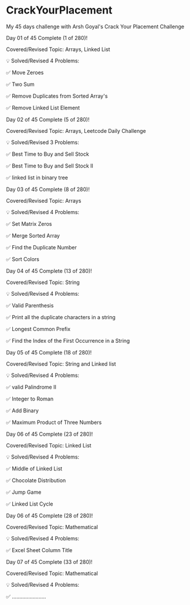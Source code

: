 # CrackYourPlacement
My 45 days challenge with Arsh Goyal's Crack Your Placement Challenge


Day 01 of 45 Complete (1 of 280)!

Covered/Revised Topic: Arrays, Linked List

💡 Solved/Revised 4 Problems:


✅ Move Zeroes

✅ Two Sum

✅ Remove Duplicates from Sorted Array's

✅ Remove Linked List Element



Day 02 of 45 Complete (5 of 280)!

Covered/Revised Topic: Arrays, Leetcode Daily Challenge 

💡 Solved/Revised 3 Problems:

✅ Best Time to Buy and Sell Stock 

✅ Best Time to Buy and Sell Stock II

✅ linked list in binary tree



Day 03 of 45 Complete (8 of 280)!

Covered/Revised Topic: Arrays 

💡 Solved/Revised 4 Problems:

✅ Set Matrix Zeros 

✅ Merge Sorted Array 

✅ Find the Duplicate Number 

✅ Sort Colors



Day 04 of 45 Complete (13 of 280)!

Covered/Revised Topic: String 

💡 Solved/Revised 4 Problems:

✅ Valid Parenthesis

✅ Print all the duplicate characters in a string

✅ Longest Common Prefix 

✅ Find the Index of the First Occurrence in a String



Day 05 of 45 Complete (18 of 280)!

Covered/Revised Topic: String and Linked list 

💡 Solved/Revised 4 Problems:

✅ valid Palindrome II

✅ Integer to Roman

✅ Add Binary 

✅ Maximum Product of Three Numbers 


Day 06 of 45 Complete (23 of 280)!

Covered/Revised Topic: Linked List 

💡 Solved/Revised 4 Problems:

✅ Middle of Linked List 

✅ Chocolate Distribution

✅ Jump Game

✅ Linked List Cycle

Day 06 of 45 Complete (28 of 280)!

Covered/Revised Topic: Mathematical 

💡 Solved/Revised 4 Problems:

✅ Excel Sheet Column Title 


Day 07 of 45 Complete (33 of 280)!

Covered/Revised Topic: Mathematical 

💡 Solved/Revised 4 Problems:

✅ .......................










